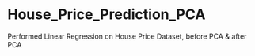# House_Price_Prediction_PCA
Performed Linear Regression on House Price Dataset, before PCA &amp; after PCA
